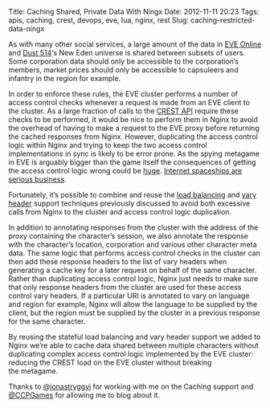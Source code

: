 Title: Caching Shared, Private Data With Ningx
Date: 2012-11-11 20:23
Tags: apis, caching, crest, devops, eve, lua, nginx, rest
Slug: caching-restricted-data-ningx

As with many other social services, a large amount of the data in
[<span class="caps">EVE</span> Online][] and [Dust 514][]‘s New Eden
universe is shared between subsets of users. Some corporation data
should only be accessible to the corporation’s members, market prices
should only be accessible to capsuleers and infantry in the region
for example.

</p>

In order to enforce these rules, the <span class="caps">EVE</span>
cluster performs a number of access control checks whenever a request is
made from an <span class="caps">EVE</span> client to the cluster. As a
large fraction of calls to the [<span class="caps">CREST</span>
<span class="caps">API</span>][] require these checks to be performed,
it would be nice to perform them in Nginx to avoid the overhead of
having to make a request to the <span class="caps">EVE</span> proxy
before returning the cached responses from Nginx. However, duplicating
the access control logic within Nginx and trying to keep the two access
control implementations in sync is likely to be error prone. As the
spying metagame in <span class="caps">EVE</span> is arguably bigger than
the game itself the consequences of getting the access control logic
wrong could be [huge][]. [Internet spaceships are serious business][].

</p>

Fortunately, it’s possible to combine and reuse the [load balancing][]
and [vary header][] support techniques previously discussed to avoid
both excessive calls from Nginx to the cluster and access control
logic duplication.

</p>

In addition to annotating responses from the cluster with the address of
the proxy containing the character’s session, we also annotate the
response with the character’s location, corporation and various other
character meta data. The same logic that performs access control checks
in the cluster can then add these response headers to the list of vary
headers when generating a cache key for a later request on behalf of the
same character. Rather than duplicating access control logic, Nginx just
needs to make sure that only response headers from the cluster are used
for these access control vary headers. If a particular
<span class="caps">URI</span> is annotated to vary on language and
region for example, Nginx will allow the language to be supplied by the
client, but the region must be supplied by the cluster in a previous
response for the same character.

</p>

By reusing the stateful load balancing and vary header support we added
to Nginx we’re able to cache data shared between multiple characters
without duplicating complex access control logic implemented by the
<span class="caps">EVE</span> cluster: reducing the
<span class="caps">CREST</span> load on the
<span class="caps">EVE</span> cluster without breaking the metagame.

</p>

Thanks to [@jonastryggvi][] for working with me on the Caching support
and [@CCPGames][] for allowing me to blog about it.

</p>

  [<span class="caps">EVE</span> Online]: http://www.eveonline.com/
  [Dust 514]: http://www.dust514.com/
  [<span class="caps">CREST</span> <span class="caps">API</span>]: http://wiki.eveonline.com/en/wiki/CREST_Documentation
  [huge]: http://themittani.com/content/soss-3-bad-crazy-internet-space-0
  [Internet spaceships are serious business]: http://uk.ign.com/articles/2012/05/24/internet-spaceships-are-serious-business
  [load balancing]: http://jimpurbrick.com/2012/07/30/load-balancing-stateful-services-nginx/
  [vary header]: http://jimpurbrick.com/2012/10/14/adding-vary-header-support-nginx/
  [@jonastryggvi]: https://twitter.com/jonastryggvi
  [@CCPGames]: https://twitter.com/CCPGames
